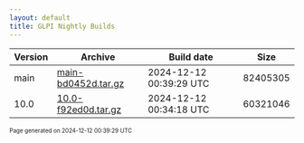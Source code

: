 ```yaml
---
layout: default
title: GLPI Nightly Builds
---
```


Version|Archive|Build date|Size
---|---|---|---
main|[main-bd0452d.tar.gz](main-bd0452d.tar.gz)|2024-12-12 00:39:29 UTC|82405305
10.0|[10.0-f92ed0d.tar.gz](10.0-f92ed0d.tar.gz)|2024-12-12 00:34:18 UTC|60321046

<font size="1">Page generated on 2024-12-12 00:39:29 UTC</font>
